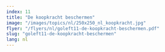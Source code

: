 ```yaml
---
index: 11
title: "De koopkracht beschermen"
image: "/images/topics/nl/250x250_nl_koopkracht.jpg"
flyer: "/flyers/nl/goleft11-de-koopkracht-beschermen.pdf"
slug: "goleft11-de-koopkracht-beschermen"
lang: nl
---
```

